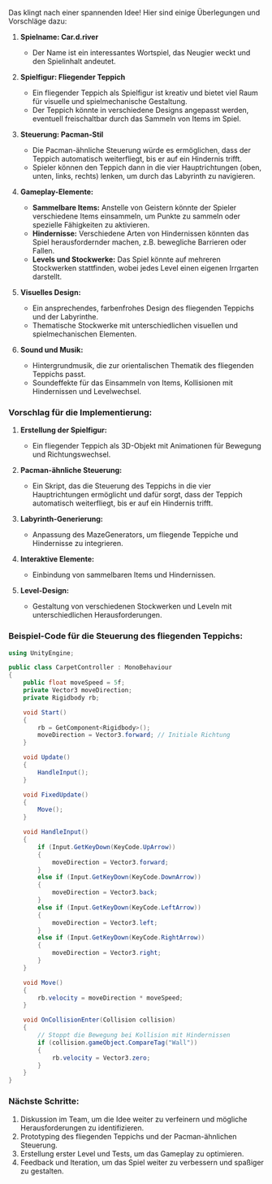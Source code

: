 Das klingt nach einer spannenden Idee! Hier sind einige Überlegungen und Vorschläge dazu:

1. **Spielname: Car.d.river**
   - Der Name ist ein interessantes Wortspiel, das Neugier weckt und den Spielinhalt andeutet.

2. **Spielfigur: Fliegender Teppich**
   - Ein fliegender Teppich als Spielfigur ist kreativ und bietet viel Raum für visuelle und spielmechanische Gestaltung.
   - Der Teppich könnte in verschiedene Designs angepasst werden, eventuell freischaltbar durch das Sammeln von Items im Spiel.

3. **Steuerung: Pacman-Stil**
   - Die Pacman-ähnliche Steuerung würde es ermöglichen, dass der Teppich automatisch weiterfliegt, bis er auf ein Hindernis trifft.
   - Spieler können den Teppich dann in die vier Hauptrichtungen (oben, unten, links, rechts) lenken, um durch das Labyrinth zu navigieren.

4. **Gameplay-Elemente:**
   - **Sammelbare Items:** Anstelle von Geistern könnte der Spieler verschiedene Items einsammeln, um Punkte zu sammeln oder spezielle Fähigkeiten zu aktivieren.
   - **Hindernisse:** Verschiedene Arten von Hindernissen könnten das Spiel herausfordernder machen, z.B. bewegliche Barrieren oder Fallen.
   - **Levels und Stockwerke:** Das Spiel könnte auf mehreren Stockwerken stattfinden, wobei jedes Level einen eigenen Irrgarten darstellt.

5. **Visuelles Design:**
   - Ein ansprechendes, farbenfrohes Design des fliegenden Teppichs und der Labyrinthe.
   - Thematische Stockwerke mit unterschiedlichen visuellen und spielmechanischen Elementen.

6. **Sound und Musik:**
   - Hintergrundmusik, die zur orientalischen Thematik des fliegenden Teppichs passt.
   - Soundeffekte für das Einsammeln von Items, Kollisionen mit Hindernissen und Levelwechsel.

### Vorschlag für die Implementierung:

1. **Erstellung der Spielfigur:**
   - Ein fliegender Teppich als 3D-Objekt mit Animationen für Bewegung und Richtungswechsel.
   
2. **Pacman-ähnliche Steuerung:**
   - Ein Skript, das die Steuerung des Teppichs in die vier Hauptrichtungen ermöglicht und dafür sorgt, dass der Teppich automatisch weiterfliegt, bis er auf ein Hindernis trifft.

3. **Labyrinth-Generierung:**
   - Anpassung des MazeGenerators, um fliegende Teppiche und Hindernisse zu integrieren.
   
4. **Interaktive Elemente:**
   - Einbindung von sammelbaren Items und Hindernissen.
   
5. **Level-Design:**
   - Gestaltung von verschiedenen Stockwerken und Leveln mit unterschiedlichen Herausforderungen.

### Beispiel-Code für die Steuerung des fliegenden Teppichs:

```csharp
using UnityEngine;

public class CarpetController : MonoBehaviour
{
    public float moveSpeed = 5f;
    private Vector3 moveDirection;
    private Rigidbody rb;

    void Start()
    {
        rb = GetComponent<Rigidbody>();
        moveDirection = Vector3.forward; // Initiale Richtung
    }

    void Update()
    {
        HandleInput();
    }

    void FixedUpdate()
    {
        Move();
    }

    void HandleInput()
    {
        if (Input.GetKeyDown(KeyCode.UpArrow))
        {
            moveDirection = Vector3.forward;
        }
        else if (Input.GetKeyDown(KeyCode.DownArrow))
        {
            moveDirection = Vector3.back;
        }
        else if (Input.GetKeyDown(KeyCode.LeftArrow))
        {
            moveDirection = Vector3.left;
        }
        else if (Input.GetKeyDown(KeyCode.RightArrow))
        {
            moveDirection = Vector3.right;
        }
    }

    void Move()
    {
        rb.velocity = moveDirection * moveSpeed;
    }

    void OnCollisionEnter(Collision collision)
    {
        // Stoppt die Bewegung bei Kollision mit Hindernissen
        if (collision.gameObject.CompareTag("Wall"))
        {
            rb.velocity = Vector3.zero;
        }
    }
}
```

### Nächste Schritte:

1. Diskussion im Team, um die Idee weiter zu verfeinern und mögliche Herausforderungen zu identifizieren.
2. Prototyping des fliegenden Teppichs und der Pacman-ähnlichen Steuerung.
3. Erstellung erster Level und Tests, um das Gameplay zu optimieren.
4. Feedback und Iteration, um das Spiel weiter zu verbessern und spaßiger zu gestalten.
